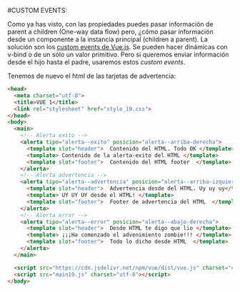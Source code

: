 #CUSTOM EVENTS:


  Como ya has visto, con las propiedades puedes pasar información de parent a children (One-way data flow) pero, ¿cómo pasar información desde un componente a la instancia principal (children a parent). La solución son los [custom events de Vue.js](https://vuejs.org/v2/guide/components.html#Sending-Messages-to-Parents-with-Events). Se pueden hacer dinámicas con v-bind o de un sólo un valor primitivo. Pero si queremos enviar información desde el hijo hasta el padre, usaremos estos *custom events*.

  Tenemos de nuevo el html de las tarjetas de advertencia:
```html
<head>
  <meta charset="utf-8">
  <title>VUE 1</title>
  <link rel="stylesheet" href="style_19.css">
</head>
<body>
  <main>
    <!-- Alerta exito -->
    <alerta tipo="alerta--exito" posicion="alerta--arriba-derecha">
      <template slot="header">  Contenido del HTML. Todo OK </template>
      <template> Contenido de la alerta-exito del HTML </template>
      <template slot="footer">  Contenido del HTML footer  </template>
    </alerta>
    <!-- Alerta advertencia -->
    <alerta tipo="alerta--advertencia" posicion="alerta--arriba-izquierda">
      <template slot="header">  Advertencia desde del HTML. Uy uy uy</template>
      <template> UY UY UY desde el HTML! </template>
      <template slot="footer">  Footer de advertencia del HTML  </template>
    </alerta>
    <!-- Alerta error -->
    <alerta tipo="alerta--error" posicion="alerta--abajo-derecha">
      <template slot="header">  Desde HTML te digo que lio </template>
      <template> ¡¡¡Ha comenzado el advenimiento zombie!!! </template>
      <template slot="footer">  Todo lo dicho desde HTML  </template>
    </alerta>
  </main>

  <script src="https://cdn.jsdelivr.net/npm/vue/dist/vue.js" charset="utf-8"></script>
  <script src="main19.js" charset="utf-8"></script>
</body>
```
